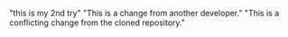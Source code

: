"this is my 2nd try"
"This is a change from another developer." 
"This is a conflicting change from the cloned repository." 
